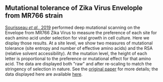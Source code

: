 ## Mutational tolerance of Zika Virus Envelople from MR766 strain

[Sourisseau _et al._, 2019](https://research.fhcrc.org/content/dam/stripe/bloom/labfiles/publications/Sourisseau2019.pdf) performed deep mutational scanning on the Envelope from MR766 Zika Virus to measure the preference of each site for each amino acid under selection for viral growth in cell culture.
Here we display those results.
At a site level, we show two measures of mutational tolerance (site entropy and number of effective amino acids) and the RSA (relative solvent accessibility).
At the mutation level, the height of each letter is proportional to the preference or mutational effect for that amino acid.
The data are displayed both "raw" and after re-scaling to match the stringency of selection in nature.
See the [original paper](https://research.fhcrc.org/content/dam/stripe/bloom/labfiles/publications/Sourisseau2019.pdf) for more details; the data displayed here are available [here](https://github.com/jbloomlab/ZIKV_DMS_with_EvansLab).
